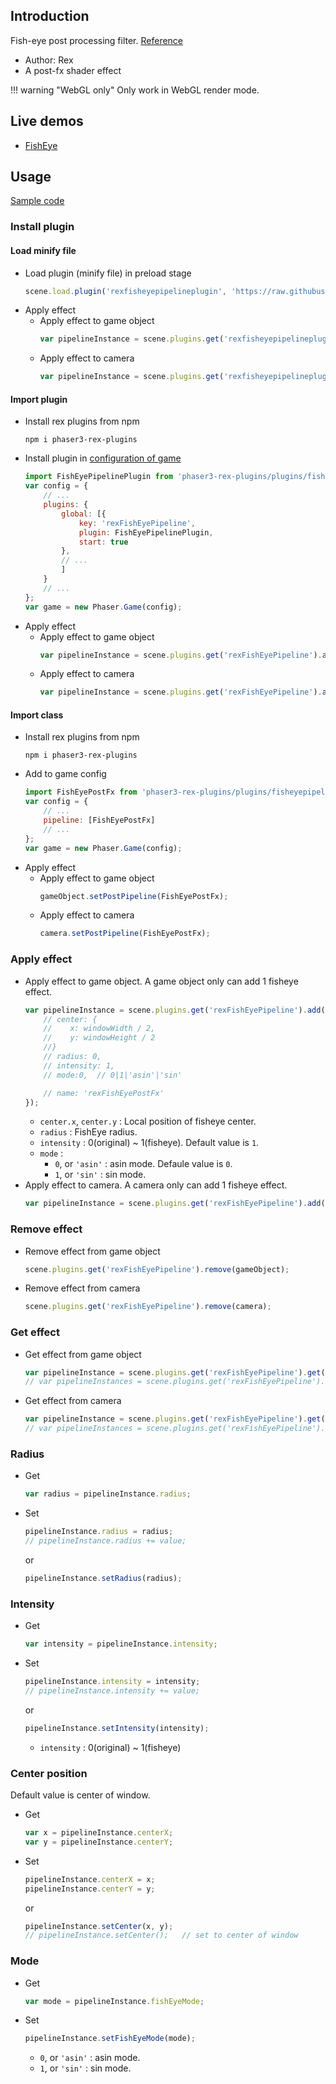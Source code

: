 ## Introduction

Fish-eye post processing filter. [Reference](https://www.geeks3d.com/20140213/glsl-shader-library-fish-eye-and-dome-and-barrel-distortion-post-processing-filters/6/)

- Author: Rex
- A post-fx shader effect

!!! warning "WebGL only"
    Only work in WebGL render mode.

## Live demos

- [FishEye](https://codepen.io/rexrainbow/pen/mdmgLZY)

## Usage

[Sample code](https://github.com/rexrainbow/phaser3-rex-notes/tree/master/examples/shader-fisheye)

### Install plugin

#### Load minify file

- Load plugin (minify file) in preload stage
    ```javascript
    scene.load.plugin('rexfisheyepipelineplugin', 'https://raw.githubusercontent.com/rexrainbow/phaser3-rex-notes/master/dist/rexfisheyepipelineplugin.min.js', true);
    ```
- Apply effect
    - Apply effect to game object
        ```javascript
        var pipelineInstance = scene.plugins.get('rexfisheyepipelineplugin').add(gameObject, config);
        ```
    - Apply effect to camera
        ```javascript
        var pipelineInstance = scene.plugins.get('rexfisheyepipelineplugin').add(camera, config);
        ```

#### Import plugin

- Install rex plugins from npm
    ```
    npm i phaser3-rex-plugins
    ```
- Install plugin in [configuration of game](game.md#configuration)
    ```javascript
    import FishEyePipelinePlugin from 'phaser3-rex-plugins/plugins/fisheyepipeline-plugin.js';
    var config = {
        // ...
        plugins: {
            global: [{
                key: 'rexFishEyePipeline',
                plugin: FishEyePipelinePlugin,
                start: true
            },
            // ...
            ]
        }
        // ...
    };
    var game = new Phaser.Game(config);
    ```
- Apply effect
    - Apply effect to game object
        ```javascript
        var pipelineInstance = scene.plugins.get('rexFishEyePipeline').add(gameObject, config);
        ```
    - Apply effect to camera
        ```javascript
        var pipelineInstance = scene.plugins.get('rexFishEyePipeline').add(camera, config);
        ```

#### Import class

- Install rex plugins from npm
    ```
    npm i phaser3-rex-plugins
    ```
- Add to game config
    ```javascript
    import FishEyePostFx from 'phaser3-rex-plugins/plugins/fisheyepipeline.js';
    var config = {
        // ...
        pipeline: [FishEyePostFx]
        // ...
    };
    var game = new Phaser.Game(config);
    ```
- Apply effect
    - Apply effect to game object
        ```javascript
        gameObject.setPostPipeline(FishEyePostFx);
        ```
    - Apply effect to camera
        ```javascript
        camera.setPostPipeline(FishEyePostFx);
        ```

### Apply effect

- Apply effect to game object. A game object only can add 1 fisheye effect.
    ```javascript
    var pipelineInstance = scene.plugins.get('rexFishEyePipeline').add(gameObject, {
        // center: {
        //    x: windowWidth / 2,
        //    y: windowHeight / 2
        //}
        // radius: 0,
        // intensity: 1,
        // mode:0,  // 0|1|'asin'|'sin'

        // name: 'rexFishEyePostFx'
    });
    ```
    - `center.x`, `center.y` : Local position of fisheye center.
    - `radius` : FishEye radius.
    - `intensity` : 0(original) ~ 1(fisheye). Default value is `1`.
    - `mode` : 
        - `0`, or `'asin'` : asin mode. Defaule value is `0`.
        - `1`, or `'sin'` : sin mode.
- Apply effect to camera. A camera only can add 1 fisheye effect.
    ```javascript
    var pipelineInstance = scene.plugins.get('rexFishEyePipeline').add(camera, config);
    ```

### Remove effect

- Remove effect from game object
    ```javascript
    scene.plugins.get('rexFishEyePipeline').remove(gameObject);
    ```
- Remove effect from camera
    ```javascript
    scene.plugins.get('rexFishEyePipeline').remove(camera);
    ```

### Get effect

- Get effect from game object
    ```javascript
    var pipelineInstance = scene.plugins.get('rexFishEyePipeline').get(gameObject)[0];
    // var pipelineInstances = scene.plugins.get('rexFishEyePipeline').get(gameObject);
    ```
- Get effect from camera
    ```javascript
    var pipelineInstance = scene.plugins.get('rexFishEyePipeline').get(camera)[0];
    // var pipelineInstances = scene.plugins.get('rexFishEyePipeline').get(camera);
    ```

### Radius

- Get
    ```javascript
    var radius = pipelineInstance.radius;
    ```
- Set
    ```javascript
    pipelineInstance.radius = radius;
    // pipelineInstance.radius += value;
    ```
    or
    ```javascript
    pipelineInstance.setRadius(radius);
    ```

### Intensity

- Get
    ```javascript
    var intensity = pipelineInstance.intensity;
    ```
- Set
    ```javascript
    pipelineInstance.intensity = intensity;
    // pipelineInstance.intensity += value;
    ```
    or
    ```javascript
    pipelineInstance.setIntensity(intensity);
    ```
    - `intensity` : 0(original) ~ 1(fisheye)

### Center position

Default value is center of window.

- Get
    ```javascript
    var x = pipelineInstance.centerX;
    var y = pipelineInstance.centerY;
    ```
- Set
    ```javascript
    pipelineInstance.centerX = x;
    pipelineInstance.centerY = y;
    ```
    or
    ```javascript
    pipelineInstance.setCenter(x, y);
    // pipelineInstance.setCenter();   // set to center of window
    ```

### Mode

- Get
    ```javascript
    var mode = pipelineInstance.fishEyeMode;
    ```
- Set
    ```javascript
    pipelineInstance.setFishEyeMode(mode);
    ```
    - `0`, or `'asin'` : asin mode.
    - `1`, or `'sin'` : sin mode.